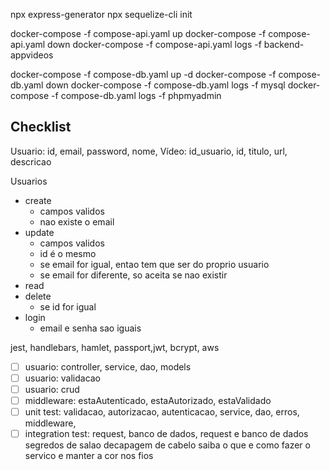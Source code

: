 npx express-generator
npx sequelize-cli init

docker-compose -f compose-api.yaml up
docker-compose -f compose-api.yaml down
docker-compose -f compose-api.yaml logs -f backend-appvideos

docker-compose -f compose-db.yaml up -d
docker-compose -f compose-db.yaml down
docker-compose -f compose-db.yaml logs -f mysql
docker-compose -f compose-db.yaml logs -f phpmyadmin

## Checklist

Usuario: id, email, password, nome,
Vídeo: id_usuario, id, titulo, url, descricao

Usuarios

-  create
   -  campos validos
   -  nao existe o email
-  update
   -  campos validos
   -  id é o mesmo
   -  se email for igual, entao tem que ser do proprio usuario
   -  se email for diferente, so aceita se nao existir
-  read
-  delete
   -  se id for igual
-  login
   -  email e senha sao iguais

jest, handlebars, hamlet, passport,jwt, bcrypt, aws

-  [ ] usuario: controller, service, dao, models
-  [ ] usuario: validacao
-  [ ] usuario: crud
-  [ ] middleware: estaAutenticado, estaAutorizado, estaValidado
-  [ ] unit test: validacao, autorizacao, autenticacao, service, dao, erros, middleware,
-  [ ] integration test: request, banco de dados, request e banco de dados
       segredos de salao decapagem de cabelo saiba o que e como fazer o servico e manter a cor nos fios
